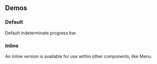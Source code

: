 <script setup>
import { CdxProgressBar } from '@wikimedia/codex';

</script>

## Demos

### Default

Default indeterminate progress bar.

<cdx-demo-wrapper>
<template v-slot:demo>
<cdx-progress-bar />
</template>

<template v-slot:code>

```vue
<cdx-progress-bar />
```

</template>
</cdx-demo-wrapper>

### Inline

An inline version is available for use within other components, like Menu.

<cdx-demo-wrapper>
<template v-slot:demo>
<cdx-progress-bar :inline="true" />
</template>

<template v-slot:code>

```vue
<cdx-progress-bar :inline="true" />
```

</template>
</cdx-demo-wrapper>
